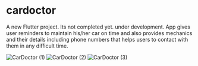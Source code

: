 # cardoctor

A new Flutter project. Its not completed yet.
under development.
App gives user reminders to maintain his/her car on time and also provides mechanics and their details including phone numbers that helps users to contact with them in any difficult time.

![CarDoctor (1)](https://user-images.githubusercontent.com/64031326/218538548-b5aa7219-ef9a-457d-93bf-4da432146503.jpg)
![CarDoctor (2)](https://user-images.githubusercontent.com/64031326/218538578-5d7b4978-798b-4a05-a31a-ae8c6ebae497.jpg)
![CarDoctor (3)](https://user-images.githubusercontent.com/64031326/218538613-d3f49ef9-340e-4758-bc91-c2184b8390a4.jpg)

